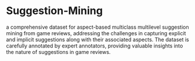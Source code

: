 # Suggestion-Mining

a comprehensive dataset for aspect-based multiclass multilevel suggestion mining from game reviews, addressing the challenges in capturing explicit and implicit suggestions along with their associated aspects. The dataset is carefully annotated by expert annotators, providing valuable insights into the nature of suggestions in game reviews.
